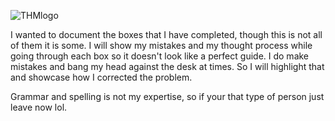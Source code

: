 ![THMlogo](https://user-images.githubusercontent.com/68706090/159095080-d3d52acf-5bb4-465a-9db0-f849428af193.png)

I wanted to document the boxes that I have completed, though this is not all of them it is some. I will show my mistakes and my thought process while going through each box so it doesn't look like a perfect guide. I do make mistakes and bang my head against the desk at times. So I will highlight that and showcase how I corrected the problem. 

Grammar and spelling is not my expertise, so if your that type of person just leave now lol. 
